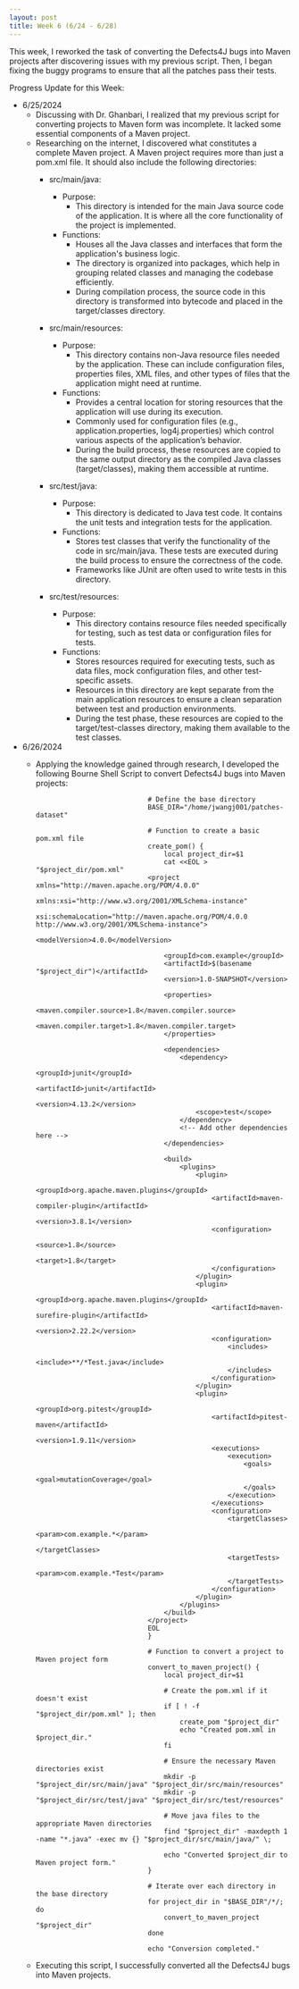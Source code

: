 ```yaml
---
layout: post
title: Week 6 (6/24 - 6/28)
---
```


This week, I reworked the task of converting the Defects4J bugs into Maven projects after discovering issues with my previous script.  Then, I began fixing the buggy programs to ensure that all the patches pass their tests.  

Progress Update for this Week: 

  - 6/25/2024
      - Discussing with Dr. Ghanbari, I realized that my previous script for converting projects to Maven form was incomplete. It lacked some essential components of a Maven project.  
      - Researching on the internet, I discovered what constitutes a complete Maven project. A Maven project requires more than just a pom.xml file. It should also include the following directories:
          - src/main/java:
              - Purpose:
                  - This directory is intended for the main Java source code of the application. It is where all the core functionality of the project is implemented.
              - Functions:
                  - Houses all the Java classes and interfaces that form the application's business logic.
                  - The directory is organized into packages, which help in grouping related classes and managing the codebase efficiently.
                  - During compilation process, the source code in this directory is transformed into bytecode and placed in the target/classes directory.
                    
          - src/main/resources:
              - Purpose:
                  - This directory contains non-Java resource files needed by the application. These can include configuration files, properties files, XML files, and other types of files that the application might need at runtime.
              - Functions:
                  - Provides a central location for storing resources that the application will use during its execution.
                  - Commonly used for configuration files (e.g., application.properties, log4j.properties) which control various aspects of the application’s behavior.
                  - During the build process, these resources are copied to the same output directory as the compiled Java classes (target/classes), making them accessible at runtime.

          - src/test/java:
              - Purpose:
                  - This directory is dedicated to Java test code. It contains the unit tests and integration tests for the application.
              - Functions:
                  - Stores test classes that verify the functionality of the code in src/main/java.  These tests are executed during the build process to ensure the correctness of the code.
                  - Frameworks like JUnit are often used to write tests in this directory.
                    
          - src/test/resources:
              - Purpose:
                  - This directory contains resource files needed specifically for testing, such as test data or configuration files for tests.
              - Functions:
                  - Stores resources required for executing tests, such as data files, mock configuration files, and other test-specific assets.
                  - Resources in this directory are kept separate from the main application resources to ensure a clean separation between test and production environments.
                  - During the test phase, these resources are copied to the target/test-classes directory, making them available to the test classes.
  - 6/26/2024
      - Applying the knowledge gained through research, I developed the following Bourne Shell Script to convert Defects4J bugs into Maven projects:

                                        # Define the base directory
                                        BASE_DIR="/home/jwangj001/patches-dataset"
                                        
                                        # Function to create a basic pom.xml file
                                        create_pom() {
                                            local project_dir=$1
                                            cat <<EOL > "$project_dir/pom.xml"
                                        <project xmlns="http://maven.apache.org/POM/4.0.0"
                                                 xmlns:xsi="http://www.w3.org/2001/XMLSchema-instance"
                                                 xsi:schemaLocation="http://maven.apache.org/POM/4.0.0 http://www.w3.org/2001/XMLSchema-instance">
                                            <modelVersion>4.0.0</modelVersion>
                                        
                                            <groupId>com.example</groupId>
                                            <artifactId>$(basename "$project_dir")</artifactId>
                                            <version>1.0-SNAPSHOT</version>
                                        
                                            <properties>
                                                <maven.compiler.source>1.8</maven.compiler.source>
                                                <maven.compiler.target>1.8</maven.compiler.target>
                                            </properties>
                                        
                                            <dependencies>
                                                <dependency>
                                                    <groupId>junit</groupId>
                                                    <artifactId>junit</artifactId>
                                                    <version>4.13.2</version>
                                                    <scope>test</scope>
                                                </dependency>
                                                <!-- Add other dependencies here -->
                                            </dependencies>
                                        
                                            <build>
                                                <plugins>
                                                    <plugin>
                                                        <groupId>org.apache.maven.plugins</groupId>
                                                        <artifactId>maven-compiler-plugin</artifactId>
                                                        <version>3.8.1</version>
                                                        <configuration>
                                                            <source>1.8</source>
                                                            <target>1.8</target>
                                                        </configuration>
                                                    </plugin>
                                                    <plugin>
                                                        <groupId>org.apache.maven.plugins</groupId>
                                                        <artifactId>maven-surefire-plugin</artifactId>
                                                        <version>2.22.2</version>
                                                        <configuration>
                                                            <includes>
                                                                <include>**/*Test.java</include>
                                                            </includes>
                                                        </configuration>
                                                    </plugin>
                                                    <plugin>
                                                        <groupId>org.pitest</groupId>
                                                        <artifactId>pitest-maven</artifactId>
                                                        <version>1.9.11</version>
                                                        <executions>
                                                            <execution>
                                                                <goals>
                                                                    <goal>mutationCoverage</goal>
                                                                </goals>
                                                            </execution>
                                                        </executions>
                                                        <configuration>
                                                            <targetClasses>
                                                                <param>com.example.*</param>
                                                            </targetClasses>
                                                            <targetTests>
                                                                <param>com.example.*Test</param>
                                                            </targetTests>
                                                        </configuration>
                                                    </plugin>
                                                </plugins>
                                            </build>
                                        </project>
                                        EOL
                                        }
                                        
                                        # Function to convert a project to Maven project form
                                        convert_to_maven_project() {
                                            local project_dir=$1
                                        
                                            # Create the pom.xml if it doesn't exist
                                            if [ ! -f "$project_dir/pom.xml" ]; then
                                                create_pom "$project_dir"
                                                echo "Created pom.xml in $project_dir."
                                            fi
                                        
                                            # Ensure the necessary Maven directories exist
                                            mkdir -p "$project_dir/src/main/java" "$project_dir/src/main/resources"
                                            mkdir -p "$project_dir/src/test/java" "$project_dir/src/test/resources"
                                        
                                            # Move java files to the appropriate Maven directories
                                            find "$project_dir" -maxdepth 1 -name "*.java" -exec mv {} "$project_dir/src/main/java/" \;
                                        
                                            echo "Converted $project_dir to Maven project form."
                                        }
                                        
                                        # Iterate over each directory in the base directory
                                        for project_dir in "$BASE_DIR"/*/; do
                                            convert_to_maven_project "$project_dir"
                                        done
                                        
                                        echo "Conversion completed."
      - Executing this script, I successfully converted all the Defects4J bugs into Maven projects. 
